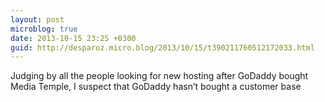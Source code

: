 ```yaml
---
layout: post
microblog: true
date: 2013-10-15 23:25 +0300
guid: http://desparoz.micro.blog/2013/10/15/t390211760512172033.html
---
```

Judging by all the people looking for new hosting after GoDaddy bought Media Temple, I suspect that GoDaddy hasn’t bought a customer base
